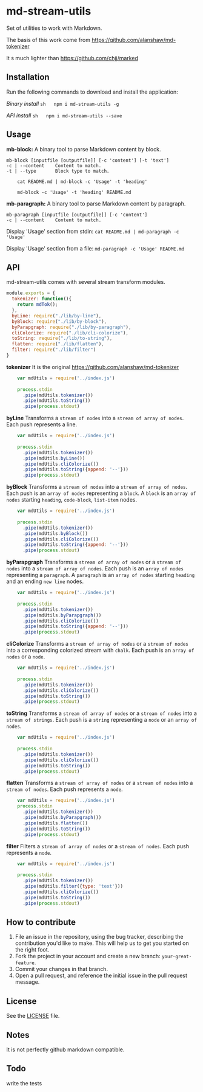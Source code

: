 # md-stream-utils

Set of utilities to work with Markdown.

The basis of this work come from https://github.com/alanshaw/md-tokenizer

It s much lighter than https://github.com/chjj/marked

## Installation
Run the following commands to download and install the application:

*Binary install*
```sh   npm i md-stream-utils -g ```

*API install*
```sh   npm i md-stream-utils --save ```

## Usage

__mb-block:__ A binary tool to parse Markdown content by block.

    mb-block [inputfile [outputfile]] [-c 'content'] [-t 'text']
    -c | --content    Content to match.
    -t | --type       Block type to match.

```Display 'Usage' heading from stdin:
    cat README.md | md-block -c 'Usage' -t 'heading'
```
    
```Display 'Usage' heading from a file:
    md-block -c 'Usage' -t 'heading' README.md
```

__mb-paragraph:__ A binary tool to parse Markdown content by paragraph.

    mb-paragraph [inputfile [outputfile]] [-c 'content']
    -c | --content    Content to match.
    
Display 'Usage' section from stdin:
    `cat README.md | md-paragraph -c 'Usage'`
    
Display 'Usage' section from a file:
    `md-paragraph -c 'Usage' README.md`


## API

md-stream-utils comes with several stream transform modules.

```js
module.exports = {
  tokenizer: function(){
    return mdTok();
  },
  byLine: require("./lib/by-line"),
  byBlock: require("./lib/by-block"),
  byParapgraph: require("./lib/by-paragraph"),
  cliColorize: require("./lib/cli-colorize"),
  toString: require("./lib/to-string"),
  flatten: require("./lib/flatten"),
  filter: require("./lib/filter")
}
```

__tokenizer__
It is the original https://github.com/alanshaw/md-tokenizer

```js
    var mdUtils = require('../index.js')
    
    process.stdin
      .pipe(mdUtils.tokenizer())
      .pipe(mdUtils.toString())
      .pipe(process.stdout)
```

__byLine__
Transforms a `stream of nodes` into a `stream of array of nodes`.
Each push represents a line.

```js
    var mdUtils = require('../index.js')
        
    process.stdin
      .pipe(mdUtils.tokenizer())
      .pipe(mdUtils.byLine())
      .pipe(mdUtils.cliColorize())
      .pipe(mdUtils.toString({append: '--'}))
      .pipe(process.stdout)
```

__byBlock__
Transforms a `stream of nodes` into a `stream of array of nodes`.
Each push is an `array of nodes` representing a `block`.
A `block` is an `array of nodes` starting `heading`, `code-block`, `list-item` nodes.

```js
    var mdUtils = require('../index.js')
    
    process.stdin
      .pipe(mdUtils.tokenizer())
      .pipe(mdUtils.byBlock())
      .pipe(mdUtils.cliColorize())
      .pipe(mdUtils.toString({append: '--'}))
      .pipe(process.stdout)

```

__byParapgraph__
Transforms a `stream of array of nodes` or a `stream of nodes` into a `stream of array of nodes`.
Each push is an `array of nodes` representing a `paragraph`.
A `paragraph` is an `array of nodes` starting `heading` and an ending `new line` nodes.

```js
    var mdUtils = require('../index.js')
    
    process.stdin
      .pipe(mdUtils.tokenizer())
      .pipe(mdUtils.byParapgraph())
      .pipe(mdUtils.cliColorize())
      .pipe(mdUtils.toString({append: '--'}))
      .pipe(process.stdout)
```

__cliColorize__
Transforms a `stream of array of nodes` or a `stream of nodes` into a corresponding colorized stream with `chalk`.
Each push is an `array of nodes` or a `node`.

```js
    var mdUtils = require('../index.js')
    
    process.stdin
      .pipe(mdUtils.tokenizer())
      .pipe(mdUtils.cliColorize())
      .pipe(mdUtils.toString())
      .pipe(process.stdout)
```

__toString__
Transforms a `stream of array of nodes` or a `stream of nodes` into a `stream of strings`.
Each push is a `string` representing a `node` or an `array of nodes`.

```js
    var mdUtils = require('../index.js')
    
    process.stdin
      .pipe(mdUtils.tokenizer())
      .pipe(mdUtils.cliColorize())
      .pipe(mdUtils.toString())
      .pipe(process.stdout)
```

__flatten__
Transforms a `stream of array of nodes` or a `stream of nodes` into a `stream of nodes`.
Each push represents a `node`.

```js
    var mdUtils = require('../index.js')
    process.stdin
      .pipe(mdUtils.tokenizer())
      .pipe(mdUtils.byParapgraph())
      .pipe(mdUtils.flatten())
      .pipe(mdUtils.toString())
      .pipe(process.stdout)
```

__filter__
Filters a `stream of array of nodes` or a `stream of nodes`.
Each push represents a `node`.

```js
    var mdUtils = require('../index.js')
        
    process.stdin
      .pipe(mdUtils.tokenizer())
      .pipe(mdUtils.filter({type: 'text'}))
      .pipe(mdUtils.cliColorize())
      .pipe(mdUtils.toString())
      .pipe(process.stdout)
```



## How to contribute

1. File an issue in the repository, using the bug tracker, describing the
   contribution you'd like to make. This will help us to get you started on the
   right foot.
2. Fork the project in your account and create a new branch:
   `your-great-feature`.
3. Commit your changes in that branch.
4. Open a pull request, and reference the initial issue in the pull request
   message.

## License
See the [LICENSE](./LICENSE) file.

## Notes

It is not perfectly github markdown compatible.

## Todo

write the tests
